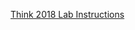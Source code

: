 
[Think 2018 Lab Instructions](https://github.com/Microsoft/vscode-docs/blob/master/docs/nodejs/images/nodejs/integrated-terminal.png)


